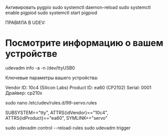 
Активировать pygpio
sudo systemctl daemon-reload
sudo systemctl enable pigpiod
sudo systemctl start pigpiod


ПРАВИЛА В UDEV:

# Посмотрите информацию о вашем устройстве
udevadm info -a -n /dev/ttyUSB0

Ключевые параметры вашего устройства:

Vendor ID: 10c4 (Silicon Labs)
Product ID: ea60 (CP2102)
Serial: 0001
Драйвер: cp210x

sudo nano /etc/udev/rules.d/99-servo.rules

SUBSYSTEM=="tty", ATTRS{idVendor}=="10c4", ATTRS{idProduct}=="ea60", SYMLINK+="servo"

sudo udevadm control --reload-rules
sudo udevadm trigger

<!-- {idVendor}=="2109"
{idProduct}=="3431"

ATTRS{idProduct}=="ea60"
 ATTRS{idVendor}=="10c4" -->
